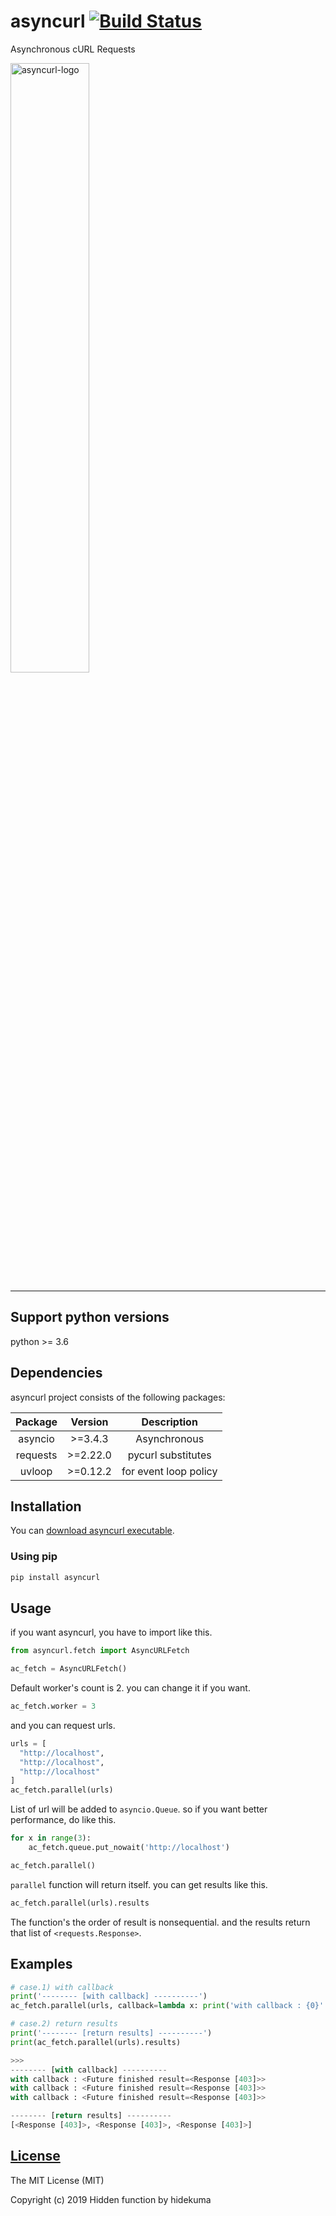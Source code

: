 # asyncurl [![Build Status](https://travis-ci.org/hidden-function/asyncurl.svg?branch=master)](https://travis-ci.org/hidden-function/asyncurl)
Asynchronous cURL Requests

<img src="https://raw.githubusercontent.com/hidden-function/i/master/asyncurl.png" width="50%" alt="asyncurl-logo"> 

---
## Support python versions
python >= 3.6

## Dependencies
asyncurl project consists of the following packages:

| Package  | Version  | Description           |
| :-:      | :-:      | :-:                   |
| asyncio  | >=3.4.3  | Asynchronous          |
| requests | >=2.22.0 | pycurl substitutes    |
| uvloop   | >=0.12.2 | for event loop policy |

## Installation
You can [download asyncurl executable](https://github.com/hidden-function/asyncurl/releases).

### Using pip
```bash
pip install asyncurl
```

## Usage
if you want asyncurl, you have to import like this.

```python
from asyncurl.fetch import AsyncURLFetch

ac_fetch = AsyncURLFetch()
```

Default worker's count is 2. you can change it if you want.
```python
ac_fetch.worker = 3
```

and you can request urls.
```python
urls = [
  "http://localhost",
  "http://localhost",
  "http://localhost"
]
ac_fetch.parallel(urls)
```
List of url will be added to `asyncio.Queue`. so if you want better performance, do like this.
```python
for x in range(3):
    ac_fetch.queue.put_nowait('http://localhost')

ac_fetch.parallel()
```

`parallel` function will return itself. you can get results like this.
```python
ac_fetch.parallel(urls).results
```
The function's the order of result is nonsequential. and the results return that list of `<requests.Response>`.

## Examples
```python
# case.1) with callback
print('-------- [with callback] ----------')
ac_fetch.parallel(urls, callback=lambda x: print('with callback : {0}'.format(x)))

# case.2) return results
print('-------- [return results] ----------')
print(ac_fetch.parallel(urls).results)

>>>
-------- [with callback] ----------
with callback : <Future finished result=<Response [403]>>
with callback : <Future finished result=<Response [403]>>
with callback : <Future finished result=<Response [403]>>

-------- [return results] ----------
[<Response [403]>, <Response [403]>, <Response [403]>]
```

[License](LICENSE)
------------------

The MIT License (MIT)

Copyright (c) 2019 Hidden function by hidekuma
